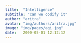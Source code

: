 ```yaml
---
title:  "Intelligence"
subtitle: "can we codify it"
author: "aritra"
avatar: "img/authors/aritra.jpg"
image: "img/pages/agi.jpg"
date:   2000-05-01 12:12:12
---
```


